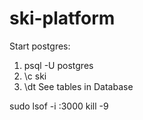 # ski-platform

Start postgres:
1) psql -U postgres
2) \c ski
3) \dt See tables in Database

sudo lsof -i :3000
kill -9 <PID>